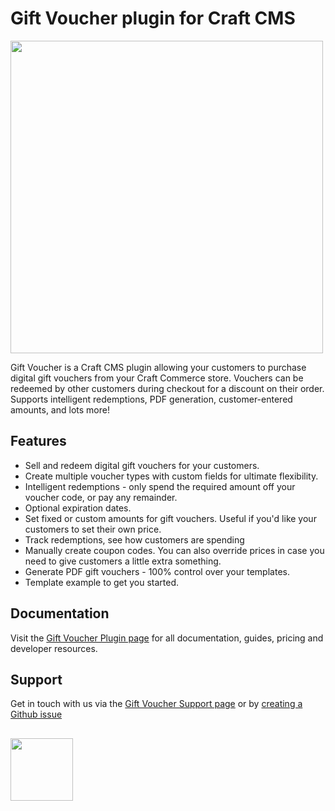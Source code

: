 # Gift Voucher plugin for Craft CMS
<img width="500" src="https://verbb.imgix.net/plugins/gift-voucher/gift-voucher-social-card.png?v=1">

Gift Voucher is a Craft CMS plugin allowing your customers to purchase digital gift vouchers from your Craft Commerce store. Vouchers can be redeemed by other customers during checkout for a discount on their order. Supports intelligent redemptions, PDF generation, customer-entered amounts, and lots more!

## Features
- Sell and redeem digital gift vouchers for your customers.
- Create multiple voucher types with custom fields for ultimate flexibility.
- Intelligent redemptions - only spend the required amount off your voucher code, or pay any remainder.
- Optional expiration dates.
- Set fixed or custom amounts for gift vouchers. Useful if you'd like your customers to set their own price.
- Track redemptions, see how customers are spending
- Manually create coupon codes. You can also override prices in case you need to give customers a little extra something.
- Generate PDF gift vouchers - 100% control over your templates.
- Template example to get you started.

## Documentation
Visit the [Gift Voucher Plugin page](https://verbb.io/craft-plugins/gift-voucher) for all documentation, guides, pricing and developer resources.

## Support
Get in touch with us via the [Gift Voucher Support page](https://verbb.io/craft-plugins/gift-voucher/support) or by [creating a Github issue](https://github.com/verbb/gift-voucher/issues)

<h2></h2>

<a href="https://verbb.io" target="_blank">
    <img width="100" src="https://verbb.io/assets/img/verbb-pill.svg">
</a>
